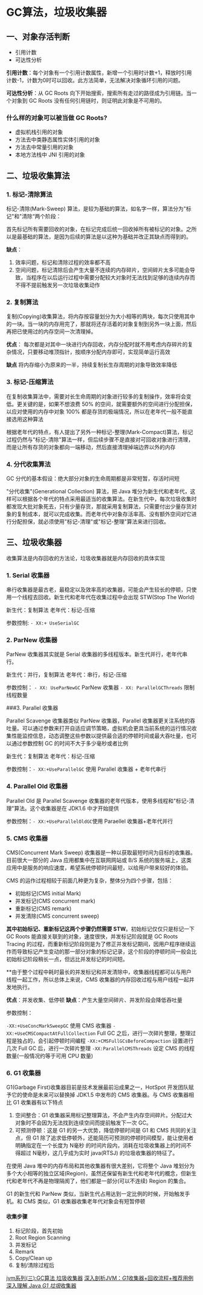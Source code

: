 # GC算法，垃圾收集器



## 一、对象存活判断

* 引用计数
* 可达性分析



**引用计数**：每个对象有一个引用计数属性，新增一个引用时计数+1，释放时引用计数-1，计数为0时可以回收。此方法简单，无法解决对象循环引用的问题。

**可达性分析**：从 GC Roots 向下开始搜索，搜索所有走过的路径成为引用链。当一个对象到 GC Roots 没有任何引用链时，则证明此对象是不可用的。



### 什么样的对象可以被当做 GC Roots?

* 虚拟机栈引用的对象
* 方法去中类静态属性实体引用的对象
* 方法去中常量引用的对象
* 本地方法栈中 JNI 引用的对象



## 二、垃圾收集算法

### 1. 标记-清除算法

标记-清除(Mark-Sweep) 算法，是较为基础的算法，如名字一样，算法分为"标记"和"清除“两个阶段：

首先标记所有需要回收的对象，在标记完成后统一回收掉所有被标记的对象。之所以是最基础的算法，是因为后续的算法是以这种为基础并改正其缺点而得到的。



**缺点**：

1. 效率问题，标记和清除过程的效率都不高
2. 空间问题，标记清除后会产生大量不连续的内存碎片，空间碎片太多可能会导致，当程序在以后运行过程中需要分配较大对象时无法找到足够的连续内存而不得不提前触发另一次垃圾收集动作



### 2. 复制算法

复制(Copying)收集算法，将内存按容量划分为大小相等的两块，每次只使用其中的一块。当一块的内存用完了，那就将还存活着的对象复制到另外一块上面，然后再把已使用过的内存空间一次清理掉。

**优点**：
每次都是对其中一块进行内存回收，内存分配时就不用考虑内存碎片的复杂情况，只要移动堆顶指针，按顺序分配内存即可，实现简单运行高效

**缺点**
将内存缩小为原来的一半，持续复制长生存周期的对象导致效率降低



### 3. 标记-压缩算法

在复制收集算法中，需要对长生命周期的对象进行较多的复制操作，效率将会变低。更关键的是，如果不想浪费 50% 的空间，就需要额外的空间进行分配担保，以应对使用的内存中对象 100% 都是存货的极端情况，所以在老年代一般不能直接选用这种算法

根据老年代的特点，有人提出了另外一种标记-整理(Mark-Compact)算法，标记过程仍然与"标记-清除"算法一样，但后续步骤不是直接对可回收对象进行清理，而是让所有存货的对象都向一端移动，然后直接清理掉端边界以外的内存



### 4. 分代收集算法

GC 分代的基本假设：绝大部分对象的生命周期都是非常短暂，存活时间短

"分代收集"(Generational Collection) 算法，把 Java 堆分为新生代和老年代，这样可以根据各个年代的特点采用最适当的收集算法。在新生代中，每次垃圾收集时都发现大批对象死去，只有少量存货，那就采用复制算法，只需要付出少量存货对象的复制成本，就可以完成收集。而老年代中对象存活率高、没有额外空间对它进行分配担保，就必须使用"标记-清理"或"标记-整理"算法来进行回收。



## 三、垃圾收集器

收集算法是内存回收的方法论，垃圾收集器就是内存回收的具体实现

### 1. Serial 收集器

串行收集器是最古老，最稳定以及效率高的收集器，可能会产生较长的停顿，只使用一个线程去回收。新生代和老年代在收集过程中会出现 STW(Stop The World)

新生代：复制算法
老年代：标记-压缩

参数控制: ``- XX:+ UseSerialGC``

### 2. ParNew 收集器 

ParNew 收集器其实就是 Serial 收集器的多线程版本。新生代并行，老年代串行。

新生代：并行，复制算法
老年代：串行，标记-压缩

参数控制：
``- XX: UseParNewGC`` ParNew 收集器
``- XX: ParallelGCThreads`` 限制线程数量

###3. Parallel 收集器

Parallel Scavenge 收集器类似 ParNew 收集器，Parallel 收集器更关注系统的吞吐量。可以通过参数来打开自适应调节策略，虚拟机会更具当前系统的运行情况收集性能监控信息，动态调整这些参数以提供最合适的停顿时间或最大吞吐量，也可以通过参数控制 GC 的时间不大于多少毫秒或者比例

新生代：复制算法
老年代：标记-压缩

参数控制：``- XX:+UseParallelGC`` 使用 Parallel 收集器 + 老年代串行



### 4. Parallel Old 收集器

Parallel Old 是 Parallel Scavenge 收集器的老年代版本，使用多线程和"标记-清理"算法。这个收集器是在 JDK1.6 中才开始提供

参数控制：``- XX:+UseParallelOldGC``使用 Paraellel 收集器+老年代并行



### 5. CMS 收集器

CMS(Concurrent Mark Sweep) 收集器是一种以获取最短时间为目标的收集器。目前很大一部分的 Java 应用都集中在互联网网站或 B/S 系统的服务端上，这类应用中是服务的响应速度，希望系统停顿时间最短，以给用户带来较好的体验。

CMS 的运作过程相较于前面几种更为复杂，整体分为四个步骤，包括：

* 初始标记(CMS initial Mark)
* 并发标记(CMS concurrent mark)
* 重新标记(CMS remark)
* 并发清除(CMS concurrent sweep)



**其中初始标记、重新标记这两个步骤仍然需要 STW**。初始标记仅仅只是标记一下 GC Roots 能直接关联到的对象，速度很快，并发标记阶段就是 GC Roots Tracing 的过程，而重新标记阶段则是为了修正并发标记期间，因用户程序继续运作而导致标记产生变动的那一部分对象的标记记录，这个阶段的停顿时间一般会比初始标记阶段稍长一点，但远比并发标记的时间短。

**由于整个过程中耗时最长的并发标记和并发清除中，收集器线程都可以与用户线程一起工作，所以总体上来说，CMS 收集器的内存回收过程与用户线程一起并发地执行。

**优点**：并发收集、低停顿
**缺点**：产生大量空间碎片、并发阶段会降低吞吐量

参数控制：

``-XX:+UseConcMarkSweepGC`` 使用 CMS 收集器
``-XX:+UseCMSCompactAtFullCollection`` Full GC 之后，进行一次碎片整理，整理过程是独占的，会引起停顿时间编程
``-XX:+CMSFullGCsBeforeCompaction`` 设置进行几次 Full GC 后，进行一次碎片整理
``-XX:ParallelCMSThreads`` 设定 CMS 的线程数量(一般情况约等于可用 CPU 数量)



### 6. G1 收集器

G1(Garbage First)收集器目前是技术发展最前沿成果之一，HotSpot 开发团队赋予它的使命是未来可以替换掉 JDK1.5 中发布的 CMS 收集器。与 CMS 收集器相比 G1 收集器有以下特点

1. 空间整合：G1 收集器采用标记整理算法，不会产生内存空间碎片。分配过大对象时不会因为无法找到连续空间而提前触发下一次 GC。
2. 可预测停顿：这是 G1 的另一大优势，降低停顿时间是 G1 和 CMS 共同的关注点，但 G1 除了追求低停顿外，还能简历可预测的停顿时间模型，能让使用者明确指定在一个长度为 N毫秒 的时间片段内，消耗在垃圾收集器上的时间不得超过 N毫秒，这几乎成为实时 java(RTSJ) 的垃圾收集器的特征了。



在使用 Java 堆中的内存布局和其他收集器有很大差别，它将整个 Java 堆划分为多个大小相等的独立区域(Region)，虽然还保留有新生代和老年代的概念，但新生代和老年代不再是物理隔阂了，他们都是一部分(可以不连续) Region 的集合。

G1 的新生代和 ParNew 类似，当新生代占用达到一定比例的时候，开始触发手机。和 CMS 类似，G1 收集器收集老年代对象会有短暂停顿

#### 收集步骤

1. 标记阶段，首先初始
2. Root Region Scanning
3. 并发标记
4. Remark
5. Copy/Clean up
6. 复制/清除过程后

[jvm系列(三):GC算法 垃圾收集器](<https://mp.weixin.qq.com/s?__biz=MzI4NDY5Mjc1Mg==&mid=2247483952&idx=1&sn=ea12792a9b7c67baddfaf425d8272d33&chksm=ebf6da4fdc815359869107a4acd15538b3596ba006b4005b216688b69372650dbd18c0184643&scene=21#wechat_redirect>)
[深入剖析JVM：*G1*收集器+回收流程+推荐用例](https://zhuanlan.zhihu.com/p/59861022)
[深入理解 Java *G1* *垃圾*收集器](https://zhuanlan.zhihu.com/p/43560613)






















